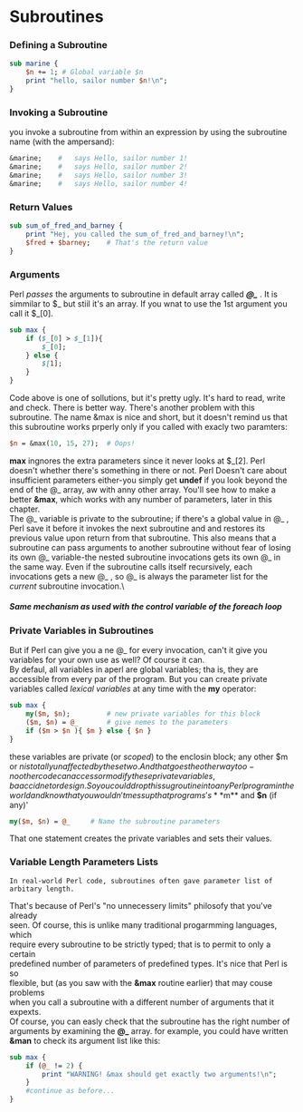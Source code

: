 # Subroutines
### Defining a Subroutine

```perl
sub marine {
    $n += 1; # Global variable $n
    print "hello, sailor number $n!\n";
}
```

### Invoking a Subroutine
you invoke a subroutine from within an expression by using the subroutine name
(with the ampersand):
```perl
&marine;    #   says Hello, sailor number 1!
&marine;    #   says Hello, sailor number 2!
&marine;    #   says Hello, sailor number 3!
&marine;    #   says Hello, sailor number 4!
```
### Return Values
```perl
sub sum_of_fred_and_barney {
    print "Hej, you called the sum_of_fred_and_barney!\n";
    $fred + $barney;    # That's the return value
}
```
### Arguments
Perl *passes* the arguments to subroutine in default array called ***\@_*** .
It is simmilar to $_ but stiil it's an array. If you wnat to use the 1st argument
you call it $\_[0].
```perl
sub max {
    if ($_[0] > $_[1]){
        $_[0];
    } else {
        $[1];
    }
}
```
Code above is one of sollutions, but it's pretty ugly. It's hard to read, write and check.
There is better way. There's another problem with this subroutine. The name &max is nice
and short, but it doesn't remind us that this subroutine works prperly only if you
called with exacly two paramters:
```perl
$n = &max(10, 15, 27);  # Oops!
```
**max** ingnores the extra parameters since it never looks at $\_[2]. Perl doesn't
whether there's something in there or not. Perl Doesn't care about insufficient
parameters either-you simply get **undef** if you look beyond the end of the
\@_ array, aw with anny other array. You'll see how to make a better **&max**,
which works with any number of parameters, later in this chapter.\
The \@_ variable is private to the subroutine; if there's a global value in
\@_ , Perl save it before it invokes the next subroutine and and restores its previous
value upon return from that subroutine. This also means that a subroutine can pass
arguments to another subroutine without fear of losing its own \@_ variable-the
nested subroutine invocations gets its own \@_ in the same way. Even if the
subroutine calls itself recursively, each invocations gets a new \@_ , so \@_ is
always the parameter list for the *current* subroutine invocation.\

##### Same mechanism as used with the control variable of the **foreach** loop

### Private Variables in Subroutines
But if Perl can give you a ne \@_ for every invocation, can't it give you variables
for your own use as well? Of course it can.\
By defaul, all variables in aperl are global variables; tha is, they are accessible
from every par of the program. But you can create private variables called *lexical
variables* at any time with the **my** operator:
```perl
sub max {
    my($m, $n);         # new private variables for this block
    ($m, $n) = @_       # give nemes to the parameters
    if ($m > $n ){ $m } else { $n }
}
```
these variables are private (or *scoped*) to the enclosin block; any other $m or $n is totally
unaffected by these two. And that goes the other way too-no other code can access
or modify these private variables, ba accidnet or design. So you could drop this
sugroutine into any Perl program in the world and know that you wouldn't mess up
that programs's **$m** and **$n** (if any)'
```perl
my($m, $n) = @_     # Name the subroutine parameters
```
That one statement creates the private variables and sets their values.

### Variable Length Parameters Lists
    In real-world Perl code, subroutines often gave parameter list of arbitary length.
That's because of Perl's "no unnecessery limits" philosofy that you've already\
seen. Of course, this is unlike many traditional progarmming languages, which\
require every subroutine to be strictly typed; that is to permit to only a certain\
predefined number of parameters of predefined types. It's nice that Perl is so\
flexible, but (as you saw with the **&max** routine earlier) that may couse problems\
 when you call a subroutine with a different number of arguments that it expexts.\
    Of course, you can easly check that the subroutine has the right number of\
arguments by examining the **@_** array. for example, you could have written\
**&man** to check its argument list like this:
```perl
sub max {
    if (@_ != 2) {
        print "WARNING! &max should get exactly two arguments!\n";
    }
    #continue as before...
}
